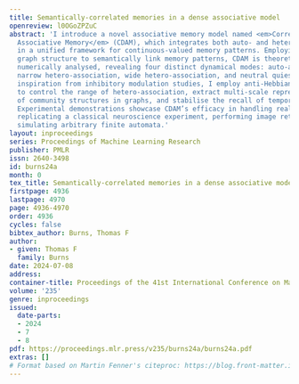 ```yaml
---
title: Semantically-correlated memories in a dense associative model
openreview: l0OGoZPZuC
abstract: 'I introduce a novel associative memory model named <em>Correlated Dense
  Associative Memory</em> (CDAM), which integrates both auto- and hetero-association
  in a unified framework for continuous-valued memory patterns. Employing an arbitrary
  graph structure to semantically link memory patterns, CDAM is theoretically and
  numerically analysed, revealing four distinct dynamical modes: auto-association,
  narrow hetero-association, wide hetero-association, and neutral quiescence. Drawing
  inspiration from inhibitory modulation studies, I employ anti-Hebbian learning rules
  to control the range of hetero-association, extract multi-scale representations
  of community structures in graphs, and stabilise the recall of temporal sequences.
  Experimental demonstrations showcase CDAM’s efficacy in handling real-world data,
  replicating a classical neuroscience experiment, performing image retrieval, and
  simulating arbitrary finite automata.'
layout: inproceedings
series: Proceedings of Machine Learning Research
publisher: PMLR
issn: 2640-3498
id: burns24a
month: 0
tex_title: Semantically-correlated memories in a dense associative model
firstpage: 4936
lastpage: 4970
page: 4936-4970
order: 4936
cycles: false
bibtex_author: Burns, Thomas F
author:
- given: Thomas F
  family: Burns
date: 2024-07-08
address:
container-title: Proceedings of the 41st International Conference on Machine Learning
volume: '235'
genre: inproceedings
issued:
  date-parts:
  - 2024
  - 7
  - 8
pdf: https://proceedings.mlr.press/v235/burns24a/burns24a.pdf
extras: []
# Format based on Martin Fenner's citeproc: https://blog.front-matter.io/posts/citeproc-yaml-for-bibliographies/
---
```

